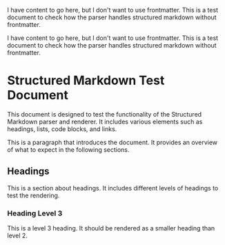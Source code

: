 <!-- section: named-sub-section, tags: ['external-section'] -->
I have content to go here, but I don't want to use frontmatter. This is a test document to check how the parser handles structured markdown without frontmatter.

<!-- section: nested-sub-section, tags: ['external-section'] -->
I have content to go here, but I don't want to use frontmatter. This is a test document to check how the parser handles structured markdown without frontmatter.
<!-- /section -->
<!-- /section -->

<!-- tags: ['heading-1'], content_level: basic -->
# Structured Markdown Test Document
This document is designed to test the functionality of the Structured Markdown parser and renderer. It includes various elements such as headings, lists, code blocks, and links.

<!-- tags: ['paragraph'], content_level: hidden -->
This is a paragraph that introduces the document. It provides an overview of what to expect in the following sections.

<!-- tags: ['heading-2'], content_level: paid_basic -->
## Headings
This is a section about headings. It includes different levels of headings to test the rendering.

<!-- tags: ['heading-3'], content_level: paid_premium -->
### Heading Level 3
This is a level 3 heading. It should be rendered as a smaller heading than level 2.